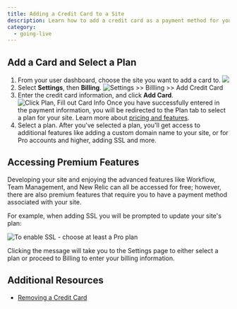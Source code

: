 ```yaml
---
title: Adding a Credit Card to a Site
description: Learn how to add a credit card as a payment method for your site.
category:
  - going-live
---
```

## Add a Card and Select a Plan
1. From your user dashboard, choose the site you want to add a card to.
![](/source/docs/assets/images/desk_images/305317)
2. Select **Settings**, then **Billing**.
![Settings >> Billling >> Add Credit Card](/source/docs/assets/images/desk_images/305319)
3. Enter the credit card information, and click **Add Card**.
![Click Plan, Fill out Card Info](/source/docs/assets/images/desk_images/87048)
Once you have successfully entered in the payment information, you will be redirected to the Plan tab to select a plan for your site. Learn more about [pricing and features](https://www.getpantheon.com/pricing).
4. Select a plan.
After you've selected a plan, you'll get access to additional features like adding a custom domain name to your site, or for Pro accounts and higher, adding SSL and more.

## Accessing Premium Features

Developing your site and enjoying the advanced features like Workflow, Team Management, and New Relic can all be accessed for free; however, there are also premium features that require you to have a payment method associated with your site.

For example, when adding SSL you will be prompted to update your site's plan:  


 ![To enable SSL - choose at least a Pro plan](/source/docs/assets/images/desk_images/309237)


Clicking the message will take you to the Settings page to either select a plan or proceed to Billing to enter your billing information.

<!--<p><strong>NOTE: In order to change the actively billed card for a specific site, you will need already have <a href="http://helpdesk.getpantheon.com/customer/portal/docs/articles/688411-adding-a-credit-card-to-your-account">a card associated with your user account.</a> If you do not have a credit card on your account you will not have a payment method available in the dropdown.</strong></p>-->
## Additional Resources

- [Removing a Credit Card](/docs/articles/sites/removing-a-credit-card)
